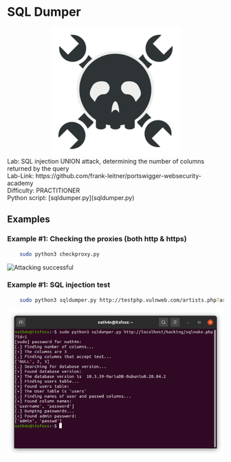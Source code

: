 # SQL Dumper
<center>
<img src="./img/hackaday-security.png" alt="image-logo" width="300"/>
</center>
Lab: SQL injection UNION attack, determining the number of columns returned by the query</br>
Lab-Link: https://github.com/frank-leitner/portswigger-websecurity-academy</br>
Difficulty: PRACTITIONER</br>  
Python script: [sqldumper.py](sqldumper.py)</br>

## Examples

### Example #1: Checking the proxies (both http & https)

```bash
    sudo python3 checkproxy.py
```

![Attacking successful](img/screenshot1.png)

### Example #1: SQL injection test

```bash
    sudo python3 sqldumper.py http://testphp.vulnweb.com/artists.php?artist=-1
```

![Attacking successful](img/screenshot.png)
